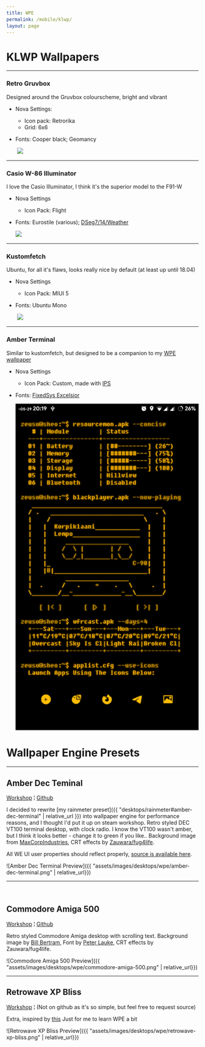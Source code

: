 ```yaml
---
title: WPE
permalink: /mobile/klwp/
layout: page
---
```

# KLWP Wallpapers

----

### Retro Gruvbox

Designed around the Gruvbox colourscheme, bright and vibrant

* Nova Settings:
  * Icon pack: Retrorika
  *  Grid: 6x6

* Fonts: Cooper black; Geomancy

  

  ​	<img src="./previews/retro_gruvbox.png" width="33%;" />

----

### Casio W-86 Illuminator

I love the Casio Illuminator, I think it's the superior model to the F91-W

* Nova Settings

  * Icon Pack: Flight

* Fonts: Eurostile (various); [DSeg7/14/Weather](https://www.keshikan.net/fonts-e.html)

  
  
  ​	<img src="./previews/Casio_W_86_Illuminator.png" width="33%;" />

----

### Kustomfetch

Ubuntu, for all it's flaws, looks really nice by default (at least up until 18.04)

* Nova Settings
  * Icon Pack: MIUI 5

* Fonts: Ubuntu Mono

  

  ​	<img src="./previews/Kustomfetch.png" width="33%;" />

----

### Amber Terminal

Similar to kustomfetch, but designed to be a companion to my [WPE wallpaper](https://steamcommunity.com/sharedfiles/filedetails/?id=2271074053)

* Nova Settings

  * Icon Pack: Custom, made with [IPS](https://www.iconpackstudio.com/)

* Fonts: [FixedSys Excelsior](https://github.com/kika/fixedsys)

  ![Amber Terminal](https://github.com/ZeusOfTheCrows/kustom-presets/blob/master/klwp/previews/Amber_Terminal.png)



# Wallpaper Engine Presets

---

## Amber Dec Teminal

[Workshop](https://steamcommunity.com/sharedfiles/filedetails/?id=2271074053) ¦ [Github](https://github.com/ZeusOfTheCrows/we-amber-terminal/tree/master)

I decided to rewrite [my rainmeter preset]({{ "desktops/rainmeter#amber-dec-terminal" | relative_url }}) into wallpaper engine for  performance reasons, and I thought I'd put it up on steam workshop. Retro styled DEC VT100 terminal desktop, with clock radio. I know the  VT100 wasn't amber, but I think it looks better - change it to green if  you like.. Background image from [MaxCorpIndustries](https://www.deviantart.com/maxcorpindustries/art/Vintage-Terminal-1-0-for-rainmeter-831562992), CRT effects by [Zauwara/fug4life](https://steamcommunity.com/sharedfiles/filedetails?id=2116673772). 

All WE UI user properties should reflect properly, [source is available here](https://steamcommunity.com/linkfilter/?url=https://github.com/ZeusOfTheCrows/we-amber-terminal).

![Amber Dec Terminal Preview]({{ "assets/images/desktops/wpe/amber-dec-terminal.png" | relative_url}})

---

 

## Commodore Amiga 500

[Workshop](https://steamcommunity.com/sharedfiles/filedetails/?id=2272437056) ¦ [Github](https://github.com/ZeusOfTheCrows/we-amber-terminal/tree/Amiga-500)

Retro styled Commodore Amiga desktop with scrolling text. Background image by [Bill Bertram](https://en.wikipedia.org/wiki/Amiga_500#/media/File:Amiga500_system.jpg), Font by [Peter Lauke](https://www.splintered.co.uk/experiments/131/b), CRT effects by Zauwara/fug4life.

![Commodore Amiga 500 Preview]({{ "assets/images/desktops/wpe/commodore-amiga-500.png" | relative_url}})

---



## Retrowave XP Bliss

[Workshop](https://steamcommunity.com/sharedfiles/filedetails/?id=2272255583) ¦ (Not on github as it's so simple, but feel free to request source)

Extra, inspired by [this](https://www.deviantart.com/niko1u/art/Retrowave-Windows-XP-Wallpaper-682545281)
Just for me to learn WPE a bit

![Retrowave XP Bliss Preview]({{ "assets/images/desktops/wpe/retrowave-xp-bliss.png" | relative_url}})